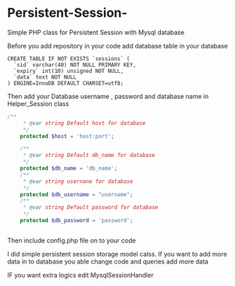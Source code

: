 # Persistent-Session-
Simple PHP class for Persistent Session with Mysql database

Before you add repository in your code add database table in your database 


```mysql
CREATE TABLE IF NOT EXISTS `sessions` (
  `sid` varchar(40) NOT NULL PRIMARY KEY,
  `expiry` int(10) unsigned NOT NULL,
  `data` text NOT NULL
) ENGINE=InnoDB DEFAULT CHARSET=utf8;
```

Then add your Database username , password and database name in Helper_Session class


```php
/**
     * @var string Default host for database
     */
    protected $host = 'host:port';

    /**
     * @var string Default db_name for database
     */
    protected $db_name = 'db_name';
    /**
     * @var string usernane for database
     */
    protected $db_username = "username";
    /**
     * @var string Default password for database
     */
    protected $db_password = 'password';
    
```
    
Then include config.php file on to your code 


I did simple persistent session storage model calss. If you want to add more data in to database you able change code and queries add more data 

IF you want extra logics edit MysqlSessionHandler 

    
    
